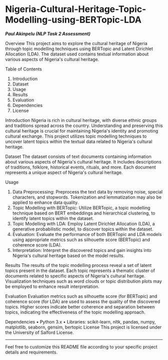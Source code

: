 # Nigeria-Cultural-Heritage-Topic-Modelling-using-BERTopic-LDA
***Paul Akinpelu (NLP Task 2 Assessment)***

Overview
This project aims to explore the cultural heritage of Nigeria through topic modelling techniques using BERTopic and Latent Dirichlet Allocation (LDA). The dataset used contains textual information about various aspects of Nigeria's cultural heritage.

Table of Contents
1.	Introduction
2.	Dataset
3.	Usage
4.	Results
5.	Evaluation
6.	Dependencies
7.	License
   
Introduction
Nigeria is rich in cultural heritage, with diverse ethnic groups and traditions spread across the country. Understanding and preserving this cultural heritage is crucial for maintaining Nigeria's identity and promoting cultural exchange. This project utilizes topic modelling techniques to uncover latent topics within the textual data related to Nigeria's cultural heritage.

Dataset
The dataset consists of text documents containing information about various aspects of Nigeria's cultural heritage. It includes descriptions of traditions, folklore, historical events, rituals, and more. Each document represents a unique aspect of Nigeria's cultural heritage.

Usage
1.	Data Preprocessing: Preprocess the text data by removing noise, special characters, and stopwords. Tokenization and lemmatization may also be applied to enhance data quality.
2.	Topic Modelling with BERTopic: Utilize BERTopic, a topic modelling technique based on BERT embeddings and hierarchical clustering, to identify latent topics within the dataset.
3.	Topic Modelling with LDA: Employ Latent Dirichlet Allocation (LDA), a generative probabilistic model, to discover topics within the dataset.
4.	Evaluation: Evaluate the performance of both BERTopic and LDA models using appropriate metrics such as silhouette score (BERTopic) and coherence score (LDA).
5.	Interpretation: Interpret the discovered topics and gain insights into Nigeria's cultural heritage based on the model results.

Results
The results of the topic modelling process reveal a set of latent topics present in the dataset. Each topic represents a thematic cluster of documents related to specific aspects of Nigeria's cultural heritage. Visualization techniques such as word clouds or topic distribution plots may be employed to enhance result interpretation.

Evaluation
Evaluation metrics such as silhouette score (for BERTopic) and coherence score (for LDA) are used to assess the quality of the discovered topics. Higher scores indicate better coherence and separation between topics, indicating the effectiveness of the topic modelling approach.

Dependencies
•	Python 3.x
•	Libraries: scikit-learn, nltk, pandas, numpy, matplotlib, seaborn, gensim, bertopic
License
This project is licensed under the University of Salford License.
________________________________________
Feel free to customize this README file according to your specific project details and requirements.

